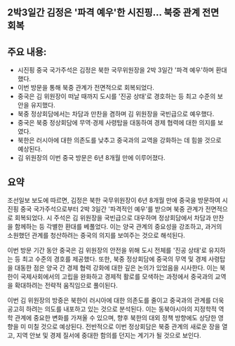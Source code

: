 ## 2박3일간 김정은 '파격 예우'한 시진핑… 북중 관계 전면 회복

## 주요 내용:
*   시진핑 중국 국가주석은 김정은 북한 국무위원장을 2박 3일간 '파격 예우'하며 환대했다.
*   이번 방문을 통해 북중 관계가 전면적으로 회복되었다.
*   중국은 김 위원장이 떠날 때까지 도시를 '진공 상태'로 경호하는 등 최고 수준의 보안을 유지했다.
*   북중 정상회담에서는 차담과 만찬을 겸하며 김 위원장을 국빈급으로 예우했다.
*   중국은 북중 정상회담에 무역·경제 사령탑을 대동하여 경제 협력에 대한 의지를 보였다.
*   북한은 러시아에 대한 의존도를 낮추고 중국과의 교역을 강화하는 데 힘쓸 것으로 예상된다.
*   김 위원장의 이번 중국 방문은 6년 8개월 만에 이루어졌다.

## 요약

조선일보 보도에 따르면, 김정은 북한 국무위원장이 6년 8개월 만에 중국을 방문하여 시진핑 중국 국가주석으로부터 2박 3일간 '파격적인 예우'를 받으며 북중 관계가 전면적으로 회복되었다. 시 주석은 김 위원장을 국빈급으로 대우하며 정상회담에서 차담과 만찬을 함께하는 등 각별한 환대를 베풀었다. 이는 양국 관계의 중요성을 강조하고, 과거의 소원했던 관계를 청산하려는 중국의 의지를 보여주는 것으로 해석된다.

이번 방문 기간 동안 중국은 김 위원장의 안전을 위해 도시 전체를 '진공 상태'로 유지하는 등 최고 수준의 경호를 제공했다. 또한, 북중 정상회담에 중국의 무역 및 경제 사령탑을 대동한 점은 양국 간 경제 협력 강화에 대한 깊은 논의가 있었음을 시사한다. 이는 북한이 국제사회에서의 고립을 완화하고 경제적 활로를 모색하는 과정에서 중국과의 교역을 확대하려는 전략적 움직임으로 풀이된다.

이번 김 위원장의 방중은 북한이 러시아에 대한 의존도를 줄이고 중국과의 관계를 더욱 공고히 하려는 의도를 내포하고 있는 것으로 분석된다. 이는 동북아시아의 지정학적 역학 관계에 중요한 변화를 가져올 수 있으며, 향후 북한의 대외 정책 방향에도 상당한 영향을 미 미칠 것으로 예상된다. 전반적으로 이번 정상회담은 북중 관계의 새로운 장을 열고, 지역 안보 및 경제 질서에 중대한 함의를 던지는 계기가 될 것으로 보인다.